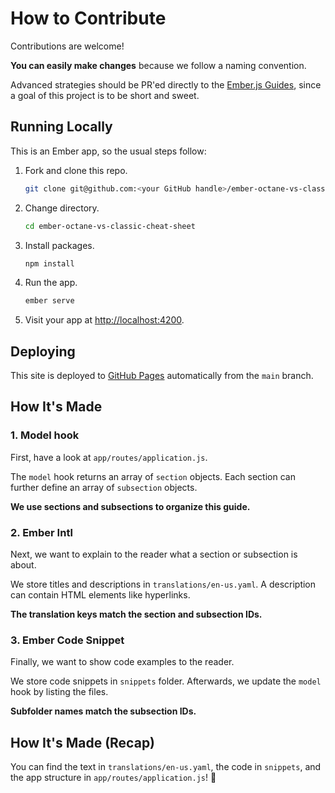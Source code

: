 # How to Contribute

Contributions are welcome!

**You can easily make changes** because we follow a naming convention.

Advanced strategies should be PR'ed directly to the [Ember.js Guides](https://github.com/ember-learn/guides-source/pulls), since a goal of this project is to be short and sweet.


## Running Locally

This is an Ember app, so the usual steps follow:

1. Fork and clone this repo.
    ```bash
    git clone git@github.com:<your GitHub handle>/ember-octane-vs-classic-cheat-sheet.git
    ```
1. Change directory.
    ```bash
    cd ember-octane-vs-classic-cheat-sheet
    ```
1. Install packages.
    ```bash
    npm install
    ```
1. Run the app.
    ```bash
    ember serve
    ```
1. Visit your app at [http://localhost:4200](http://localhost:4200).


## Deploying

This site is deployed to [GitHub Pages](https://pages.github.com/) automatically from the `main` branch.


## How It's Made

### 1. Model hook

First, have a look at `app/routes/application.js`.

The `model` hook returns an array of `section` objects. Each section can further define an array of `subsection` objects.

**We use sections and subsections to organize this guide.**

### 2. Ember Intl

Next, we want to explain to the reader what a section or subsection is about.

We store titles and descriptions in `translations/en-us.yaml`. A description can contain HTML elements like hyperlinks.

**The translation keys match the section and subsection IDs.**

### 3. Ember Code Snippet

Finally, we want to show code examples to the reader.

We store code snippets in `snippets` folder. Afterwards, we update the `model` hook by listing the files.

**Subfolder names match the subsection IDs.**


## How It's Made (Recap)

You can find the text in `translations/en-us.yaml`, the code in `snippets`, and the app structure in `app/routes/application.js`! 💖
